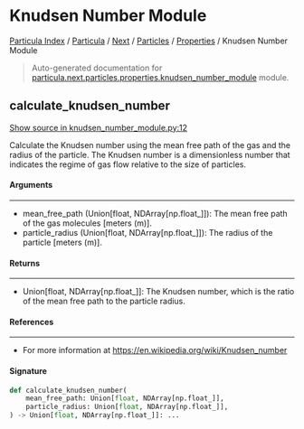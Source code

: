 # Knudsen Number Module

[Particula Index](../../../../README.md#particula-index) / [Particula](../../../index.md#particula) / [Next](../../index.md#next) / [Particles](../index.md#particles) / [Properties](./index.md#properties) / Knudsen Number Module

> Auto-generated documentation for [particula.next.particles.properties.knudsen_number_module](https://github.com/Gorkowski/particula/blob/main/particula/next/particles/properties/knudsen_number_module.py) module.

## calculate_knudsen_number

[Show source in knudsen_number_module.py:12](https://github.com/Gorkowski/particula/blob/main/particula/next/particles/properties/knudsen_number_module.py#L12)

Calculate the Knudsen number using the mean free path of the gas and the
radius of the particle. The Knudsen number is a dimensionless number that
indicates the regime of gas flow relative to the size of particles.

#### Arguments

-----
- mean_free_path (Union[float, NDArray[np.float_]]): The mean free path of
the gas molecules [meters (m)].
- particle_radius (Union[float, NDArray[np.float_]]): The radius of the
particle [meters (m)].

#### Returns

--------
- Union[float, NDArray[np.float_]]: The Knudsen number, which is the
ratio of the mean free path to the particle radius.

#### References

-----------
- For more information at https://en.wikipedia.org/wiki/Knudsen_number

#### Signature

```python
def calculate_knudsen_number(
    mean_free_path: Union[float, NDArray[np.float_]],
    particle_radius: Union[float, NDArray[np.float_]],
) -> Union[float, NDArray[np.float_]]: ...
```
